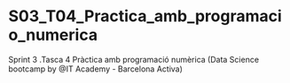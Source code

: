 # S03_T04_Practica_amb_programacio_numerica
Sprint 3 .Tasca 4 Pràctica amb programació numèrica
(Data Science bootcamp by @IT Academy - Barcelona Activa)
